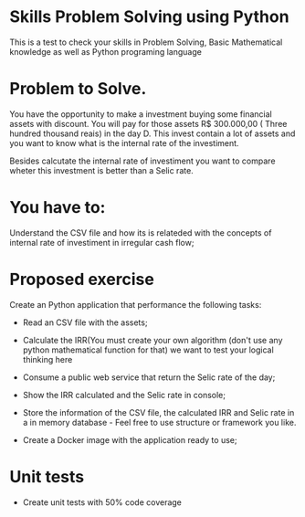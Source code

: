 # Skills Problem Solving using Python

This is a test to check your skills in Problem Solving, Basic Mathematical knowledge as well as Python programing language

# Problem to Solve.

You have the opportunity to make a investment buying some financial assets with discount.
You will pay for those assets R$ 300.000,00 ( Three hundred thousand reais) in the day D.
This invest contain a lot of assets and you want to know what is the internal rate of the investiment.

Besides calcutate the internal rate of investiment you want to compare wheter this investment is better than a Selic rate.

# You have to:
Understand the CSV file and how its is relateded with the concepts of internal rate of investiment in irregular cash flow;

# Proposed exercise
Create an Python application that performance the following tasks:

- Read an CSV file with the assets;

- Calculate the IRR(You must create your own algorithm (don't use any python mathematical function for that) we want to test your logical thinking here

- Consume a public web service that return the Selic rate of the day;

- Show the IRR calculated and the Selic rate in console;

- Store the information of the CSV file, the calculated IRR and Selic rate in a in memory database - Feel free to use structure or framework you like.

- Create a Docker image with the application ready to use;

# Unit tests
- Create unit tests with 50% code coverage


